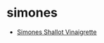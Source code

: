 # simones

 * [Simones Shallot Vinaigrette](../../index/s/simones-shallot-vinaigrette-51169400.json)
